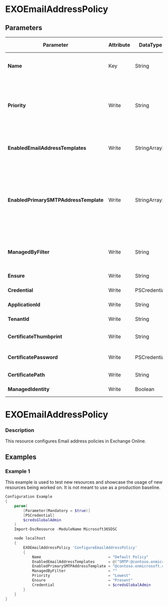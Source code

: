 ﻿# EXOEmailAddressPolicy

## Parameters

| Parameter | Attribute | DataType | Description | Allowed Values |
| --- | --- | --- | --- | --- |
| **Name** | Key | String | The Name parameter specifies the unique name of the email address policy. The maximum length is 64 characters. ||
| **Priority** | Write | String | The Priority parameter specifies the order that the email address policies are evaluated. By default, every time that you add a new email address policy, the policy is assigned a priority of N+1, where N is the number of email address policies that you've created. ||
| **EnabledEmailAddressTemplates** | Write | StringArray[] | The EnabledEmailAddressTemplates parameter specifies the rules in the email address policy that are used to generate email addresses for recipients. ||
| **EnabledPrimarySMTPAddressTemplate** | Write | StringArray[] | The EnabledPrimarySMTPAddressTemplate parameter specifies the specifies the rule in the email address policy that's used to generate the primary SMTP email addresses for recipients. You can use this parameter instead of the EnabledEmailAddressTemplates if the policy only applies the primary email address and no additional proxy addresses. ||
| **ManagedByFilter** | Write | String | The ManagedByFilter parameter specifies the email address policies to apply to Office 365 groups based on the properties of the users who create the Office 365 groups. ||
| **Ensure** | Write | String | Specify if the Email Address Policy should exist or not. |Present, Absent|
| **Credential** | Write | PSCredential | Credentials of the Exchange Global Admin ||
| **ApplicationId** | Write | String | Id of the Azure Active Directory application to authenticate with. ||
| **TenantId** | Write | String | Id of the Azure Active Directory tenant used for authentication. ||
| **CertificateThumbprint** | Write | String | Thumbprint of the Azure Active Directory application's authentication certificate to use for authentication. ||
| **CertificatePassword** | Write | PSCredential | Username can be made up to anything but password will be used for CertificatePassword ||
| **CertificatePath** | Write | String | Path to certificate used in service principal usually a PFX file. ||
| **ManagedIdentity** | Write | Boolean | Managed ID being used for authentication. ||

# EXOEmailAddressPolicy

### Description

This resource configures Email address policies in Exchange Online.

## Examples

### Example 1

This example is used to test new resources and showcase the usage of new resources being worked on.
It is not meant to use as a production baseline.

```powershell
Configuration Example
{
    param(
        [Parameter(Mandatory = $true)]
        [PSCredential]
        $credsGlobalAdmin
    )
    Import-DscResource -ModuleName Microsoft365DSC

    node localhost
    {
        EXOEmailAddressPolicy 'ConfigureEmailAddressPolicy'
        {
            Name                              = "Default Policy"
            EnabledEmailAddressTemplates      = @("SMTP:@contoso.onmicrosoft.com")
            EnabledPrimarySMTPAddressTemplate = "@contoso.onmicrosoft.com"
            ManagedByFilter                   = ""
            Priority                          = "Lowest"
            Ensure                            = "Present"
            Credential                        = $credsGlobalAdmin
        }
    }
}
```

